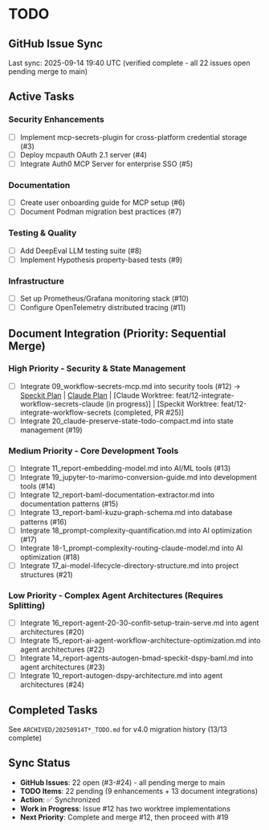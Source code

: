 # TODO

## GitHub Issue Sync
Last sync: 2025-09-14 19:40 UTC (verified complete - all 22 issues open pending merge to main)

## Active Tasks

### Security Enhancements
- [ ] Implement mcp-secrets-plugin for cross-platform credential storage (#3)
- [ ] Deploy mcpauth OAuth 2.1 server (#4)
- [ ] Integrate Auth0 MCP Server for enterprise SSO (#5)

### Documentation
- [ ] Create user onboarding guide for MCP setup (#6)
- [ ] Document Podman migration best practices (#7)

### Testing & Quality
- [ ] Add DeepEval LLM testing suite (#8)
- [ ] Implement Hypothesis property-based tests (#9)

### Infrastructure
- [ ] Set up Prometheus/Grafana monitoring stack (#10)
- [ ] Configure OpenTelemetry distributed tracing (#11)

## Document Integration (Priority: Sequential Merge)

### High Priority - Security & State Management
- [ ] Integrate 09_workflow-secrets-mcp.md into security tools (#12)
      → [Speckit Plan](TODO_FOR_feat-12-integrate-workflow-secrets.md) | [Claude Plan](TODO_FOR_feat-12-integrate-workflow-secrets-claude.md)
      | [Claude Worktree: feat/12-integrate-workflow-secrets-claude (in progress)]
      | [Speckit Worktree: feat/12-integrate-workflow-secrets (completed, PR #25)]
- [ ] Integrate 20_claude-preserve-state-todo-compact.md into state management (#19)

### Medium Priority - Core Development Tools
- [ ] Integrate 11_report-embedding-model.md into AI/ML tools (#13)
- [ ] Integrate 19_jupyter-to-marimo-conversion-guide.md into development tools (#14)
- [ ] Integrate 12_report-baml-documentation-extractor.md into documentation patterns (#15)
- [ ] Integrate 13_report-baml-kuzu-graph-schema.md into database patterns (#16)
- [ ] Integrate 18_prompt-complexity-quantification.md into AI optimization (#17)
- [ ] Integrate 18-1_prompt-complexity-routing-claude-model.md into AI optimization (#18)
- [ ] Integrate 17_ai-model-lifecycle-directory-structure.md into project structures (#21)

### Low Priority - Complex Agent Architectures (Requires Splitting)
- [ ] Integrate 16_report-agent-20-30-confit-setup-train-serve.md into agent architectures (#20)
- [ ] Integrate 15_report-ai-agent-workflow-architecture-optimization.md into agent architectures (#22)
- [ ] Integrate 14_report-agents-autogen-bmad-speckit-dspy-baml.md into agent architectures (#23)
- [ ] Integrate 10_report-autogen-dspy-architecture.md into agent architectures (#24)

## Completed Tasks
See `ARCHIVED/20250914T*_TODO.md` for v4.0 migration history (13/13 complete)

## Sync Status
- **GitHub Issues**: 22 open (#3-#24) - all pending merge to main
- **TODO Items**: 22 pending (9 enhancements + 13 document integrations)
- **Action**: ✅ Synchronized
- **Work in Progress**: Issue #12 has two worktree implementations
- **Next Priority**: Complete and merge #12, then proceed with #19